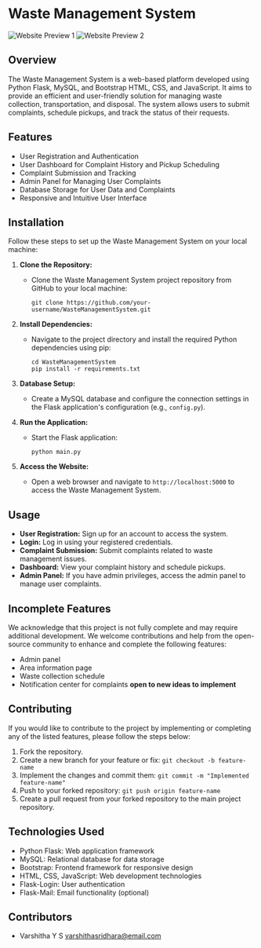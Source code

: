 # Waste Management System

![Website Preview 1](preview_images/preview1.png)
![Website Preview 2](preview_images/preview2.png)


## Overview

The Waste Management System is a web-based platform developed using Python Flask, MySQL, and Bootstrap HTML, CSS, and JavaScript. It aims to provide an efficient and user-friendly solution for managing waste collection, transportation, and disposal. The system allows users to submit complaints, schedule pickups, and track the status of their requests.

## Features

- User Registration and Authentication
- User Dashboard for Complaint History and Pickup Scheduling
- Complaint Submission and Tracking
- Admin Panel for Managing User Complaints
- Database Storage for User Data and Complaints
- Responsive and Intuitive User Interface

## Installation

Follow these steps to set up the Waste Management System on your local machine:

1. **Clone the Repository:**
   - Clone the Waste Management System project repository from GitHub to your local machine:
     ```
     git clone https://github.com/your-username/WasteManagementSystem.git
     ```

2. **Install Dependencies:**
   - Navigate to the project directory and install the required Python dependencies using pip:
     ```
     cd WasteManagementSystem
     pip install -r requirements.txt
     ```

3. **Database Setup:**
   - Create a MySQL database and configure the connection settings in the Flask application's configuration (e.g., `config.py`).

4. **Run the Application:**
   - Start the Flask application:
     ```
     python main.py
     ```

5. **Access the Website:**
   - Open a web browser and navigate to `http://localhost:5000` to access the Waste Management System.

## Usage

- **User Registration:** Sign up for an account to access the system.
- **Login:** Log in using your registered credentials.
- **Complaint Submission:** Submit complaints related to waste management issues.
- **Dashboard:** View your complaint history and schedule pickups.
- **Admin Panel:** If you have admin privileges, access the admin panel to manage user complaints.

## Incomplete Features

We acknowledge that this project is not fully complete and may require additional development. We welcome contributions and help from the open-source community to enhance and complete the following features:

- Admin panel
- Area information page
- Waste collection schedule
- Notification center for complaints
  **open to new ideas to implement**
  

## Contributing

If you would like to contribute to the project by implementing or completing any of the listed features, please follow the steps below:

1. Fork the repository.
2. Create a new branch for your feature or fix: `git checkout -b feature-name`
3. Implement the changes and commit them: `git commit -m "Implemented feature-name"`
4. Push to your forked repository: `git push origin feature-name`
5. Create a pull request from your forked repository to the main project repository.

## Technologies Used

- Python Flask: Web application framework
- MySQL: Relational database for data storage
- Bootstrap: Frontend framework for responsive design
- HTML, CSS, JavaScript: Web development technologies
- Flask-Login: User authentication
- Flask-Mail: Email functionality (optional)

## Contributors

- Varshitha Y S <varshithasridhara@email.com>

